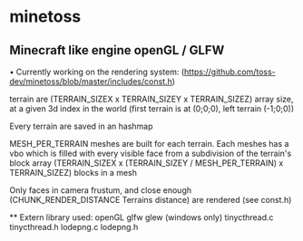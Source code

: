 # minetoss

Minecraft like engine openGL / GLFW
-----------------------------------------------

• Currently working on the rendering system: (https://github.com/toss-dev/minetoss/blob/master/includes/const.h)

terrain are (TERRAIN_SIZEX x TERRAIN_SIZEY x TERRAIN_SIZEZ) array size, at a given 3d index in the world
(first terrain is at (0;0;0), left terrain (-1;0;0))

Every terrain are saved in an hashmap

MESH_PER_TERRAIN meshes are built for each terrain.
Each meshes has a vbo which is filled with every visible face from a subdivision of the terrain's block array
(TERRAIN_SIZEX x (TERRAIN_SIZEY / MESH_PER_TERRAIN) x TERRAIN_SIZEZ) blocks in a mesh

Only faces in camera frustum, and close enough (CHUNK_RENDER_DISTANCE Terrains distance) are rendered (see const.h)




** Extern library used:
openGL
glfw
glew (windows only)
tinycthread.c tinycthread.h
lodepng.c lodepng.h
